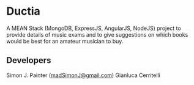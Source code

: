 Ductia
======

A MEAN Stack (MongoDB, ExpressJS, AngularJS, NodeJS) project to provide details of music exams and to give suggestions on which books would be best for an amateur musician to buy.





Developers
-----------

Simon J. Painter (madSimonJ@gmail.com)
Gianluca Cerritelli

